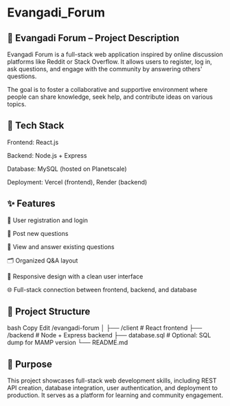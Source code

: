 # Evangadi_Forum

## 💬 Evangadi Forum – Project Description
Evangadi Forum is a full-stack web application inspired by online discussion platforms like Reddit or Stack Overflow. It allows users to register, log in, ask questions, and engage with the community by answering others' questions.

The goal is to foster a collaborative and supportive environment where people can share knowledge, seek help, and contribute ideas on various topics.

## 🔧 Tech Stack
Frontend: React.js

Backend: Node.js + Express

Database: MySQL (hosted on Planetscale)

Deployment: Vercel (frontend), Render (backend)

## ✨ Features
🔐 User registration and login

📝 Post new questions

💬 View and answer existing questions

🗂 Organized Q&A layout

🎨 Responsive design with a clean user interface

🌐 Full-stack connection between frontend, backend, and database

## 📌 Project Structure
bash
Copy
Edit
/evangadi-forum
│
├── /client       # React frontend
├── /backend      # Node + Express backend
├── database.sql  # Optional: SQL dump for MAMP version
└── README.md
## 🎯 Purpose
This project showcases full-stack web development skills, including REST API creation, database integration, user authentication, and deployment to production. It serves as a platform for learning and community engagement.
